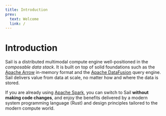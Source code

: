 ```yaml
---
title: Introduction
prev:
  text: Welcome
  link: /
---
```


# Introduction

Sail is a distributed multimodal compute engine well-positioned in the _composable data stack_. It is built on top of solid foundations such as the [Apache Arrow](https://arrow.apache.org/) in-memory format and the [Apache DataFusion](https://datafusion.apache.org/) query engine.
Sail delivers value from data at scale, no matter how and where the data is stored.

If you are already using [Apache Spark](https://spark.apache.org/), you can switch to Sail **without making code changes**, and enjoy the benefits delivered by a modern system programming language (Rust) and design principles tailored to the modern compute world.
